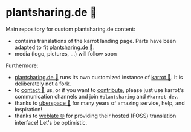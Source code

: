 # plantsharing.de 🌱

Main repository for custom plantsharing.de content:

 - contains translations of the karrot landing page. Parts have been adapted to fit [plantsharing.de 🌱](plantsharing.de).
 - media (logo, pictures, …) will follow soon


Furthermore:

 - [plantsharing.de 🌱](plantsharing.de) runs its own customized instance of [karrot 🥕](https://github.com/yunity/karrot-frontend/). It is deliberately not a fork.
 - to [contact 💬](https://github.com/yunity/karrot-frontend/blob/02cb0bb01e46d4815a1267a2c1229ec16ff690af/docs/README.md) us, or if you want to [contribute](https://github.com/yunity/karrot-frontend/blob/master/CONTRIBUTE.md), please just use karrot's communication channels and join ``#plantsharing`` and ``#karrot-dev``.
 - thanks to [uberspace 🚀](https://uberspace.de) for many years of amazing service, help, and inspiration!
 - thanks to [weblate 🌐](https://weblate.org) for providing their hosted (FOSS) translation interface! Let's be optimistic.

